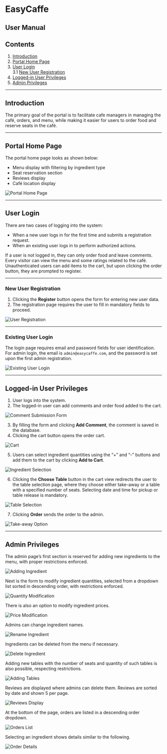 # EasyCaffe  
## User Manual  

## Contents

1. [Introduction](#introduction)  
2. [Portal Home Page](#portal-home-page)  
3. [User Login](#user-login)  
   3.1 [New User Registration](#new-user-registration)  
4. [Logged-in User Privileges](#logged-in-user-privileges)  
5. [Admin Privileges](#admin-privileges)  

---

## Introduction

The primary goal of the portal is to facilitate cafe managers in managing the café, orders, and menu, while making it easier for users to order food and reserve seats in the café.

---

## Portal Home Page

The portal home page looks as shown below:

- Menu display with filtering by ingredient type
- Seat reservation section
- Reviews display
- Café location display

![Portal Home Page](master/Pictures/1.jpg)

---

## User Login

There are two cases of logging into the system:

- When a new user logs in for the first time and submits a registration request.
- When an existing user logs in to perform authorized actions.

If a user is not logged in, they can only order food and leave comments. Every visitor can view the menu and some ratings related to the café. Unauthenticated users can add items to the cart, but upon clicking the order button, they are prompted to register.

---

### New User Registration

1. Clicking the **Register** button opens the form for entering new user data.  
2. The registration page requires the user to fill in mandatory fields to proceed.

![User Registration](master/Pictures/7.jpg)

---

### Existing User Login

The login page requires email and password fields for user identification.  
For admin login, the email is `admin@easycaffe.com`, and the password is set upon the first admin registration.

![Existing User Login](master/Pictures/8.jpg)

---

## Logged-in User Privileges

1. User logs into the system.  
2. The logged-in user can add comments and order food added to the cart.

![Comment Submission Form](master/Pictures/9.jpg)

3. By filling the form and clicking **Add Comment**, the comment is saved in the database.  
4. Clicking the cart button opens the order cart.

![Cart](master/Pictures/10.jpg)

5. Users can select ingredient quantities using the “+” and “-” buttons and add them to the cart by clicking **Add to Cart**.

![Ingredient Selection](master/Pictures/22.jpg)

6. Clicking the **Choose Table** button in the cart view redirects the user to the table selection page, where they choose either take-away or a table with a specified number of seats. Selecting date and time for pickup or table release is mandatory.

![Table Selection](master/Pictures/18.jpg)

7. Clicking **Order** sends the order to the admin.

![Take-away Option](master/Pictures/12.jpg)

---

## Admin Privileges

The admin page’s first section is reserved for adding new ingredients to the menu, with proper restrictions enforced.

![Adding Ingredient](master/Pictures/13.jpg)

Next is the form to modify ingredient quantities, selected from a dropdown list sorted in descending order, with restrictions enforced.

![Quantity Modification](master/Pictures/14.jpg)

There is also an option to modify ingredient prices.

![Price Modification](master/Pictures/15.jpg)

Admins can change ingredient names.

![Rename Ingredient](master/Pictures/16.jpg)

Ingredients can be deleted from the menu if necessary.

![Delete Ingredient](master/Pictures/17.jpg)

Adding new tables with the number of seats and quantity of such tables is also possible, respecting restrictions.

![Adding Tables](master/Pictures/18.jpg)

Reviews are displayed where admins can delete them. Reviews are sorted by date and shown 5 per page.

![Reviews Display](master/Pictures/19.jpg)

At the bottom of the page, orders are listed in a descending order dropdown.

![Orders List](master/Pictures/20.jpg)

Selecting an ingredient shows details similar to the following.

![Order Details](master/Pictures/21.jpg)
